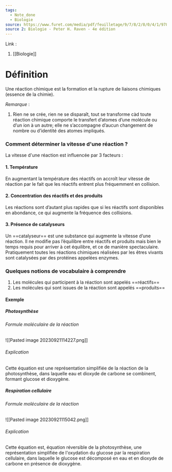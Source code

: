 ```yaml
---
tags:
  - Note_done
  - Biologie
source: https://www.furet.com/media/pdf/feuilletage/9/7/8/2/8/0/4/1/9782804184582.pdf
source 2: Biologie - Peter H. Raven - 4e édition
---
```


Link : 
1. [[Biologie]]

# Définition
Une réaction chimique est la formation et la rupture de liaisons chimiques (essence de la chimie).

_Remarque_ :
1. Rien ne se crée, rien ne se disparaît, tout se transforme càd toute réaction chimique comporte le transfert d’atomes d’une molécule ou d’un ion à un autre; elle ne s’accompagne d’aucun changement de nombre ou d’identité des atomes impliqués.

### Comment déterminer la vitesse d'une réaction ? 
La vitesse d'une réaction est influencée par 3 facteurs :

#### 1. Température
En augmentant la température des réactifs on accroît leur vitesse de réaction par le fait que les réactifs entrent plus fréquemment en collision.

#### 2. Concentration des réactifs et des produits 
Les réactions sont d’autant plus rapides que si les réactifs sont disponibles en abondance, ce qui augmente la fréquence des collisions.

#### 3. Présence de catalyseurs
 Un ==catalyseur== est une substance qui augmente la vitesse d’une réaction. Il ne modifie pas l’équilibre entre réactifs et produits mais bien le temps requis pour arriver à cet équilibre, et ce de manière spectaculaire. Pratiquement toutes les réactions chimiques réalisées par les êtres vivants sont catalysées par des protéines appelées enzymes.
 
### Quelques notions de vocabulaire à comprendre
1. Les molécules qui participent à la réaction sont appelés ==réactifs==
2. Les molécules qui sont issues de la réaction sont appelés ==produits==

#### Exemple
##### Photosynthèse
###### Formule moléculaire de la réaction
![[Pasted image 20230921114227.png]]
###### Explication
Cette équation est une représentation simplifiée de la réaction de la photosynthèse, dans laquelle eau et dioxyde de carbone se combinent, formant glucose et dioxygène.

##### Respiration cellulaire
###### Formule moléculaire de la réaction
![[Pasted image 20230921115042.png]]
###### Explication
Cette équation est, équation réversible de la photosynthèse, une représentation simplifiée de l'oxydation du glucose par la respiration cellulaire, dans laquelle le glucose est décomposé en eau et en dioxyde de carbone en présence de dioxygène.